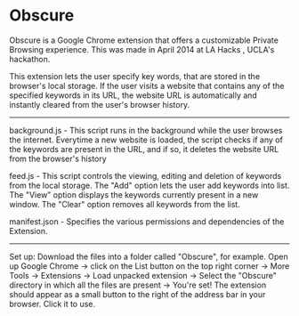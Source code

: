 # Obscure

Obscure is a Google Chrome extension that offers a customizable Private Browsing experience.
This was made in April 2014 at LA Hacks , UCLA's hackathon. 

This extension lets the user specify key words, that are stored in the browser's local storage.
If the user visits a website that contains any of the specified keywords in its URL, the website URL is automatically and instantly cleared from the user's browser history. 
_____________________________________________________________________________________
background.js - This script runs in the background while the user browses the internet. Everytime a new website is loaded, the script checks if any of the keywords are present in the URL, and if so, it deletes the website URL from the browser's history

feed.js - This script controls the viewing, editing and deletion of keywords from the local storage. 
The "Add" option lets the user add keywords into list. The "View" option displays the keywords currently present in a new window. The "Clear" option removes all keywords from the list. 

manifest.json - Specifies the various permissions and dependencies of the Extension.
______________________________________________________________________________________

Set up: 
Download the files into a folder called "Obscure", for example. Open up Google Chrome -> click on the List button on the top right corner -> More Tools -> Extensions -> Load unpacked extension -> Select the "Obscure" directory in which all the files are present -> You're set! The extension should appear as a small button to the right of the address bar in your browser. Click it to use.
